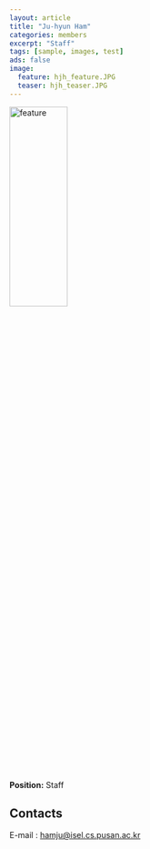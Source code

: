 ```yaml
---
layout: article
title: "Ju-hyun Ham"
categories: members
excerpt: "Staff"
tags: [sample, images, test]
ads: false
image: 
  feature: hjh_feature.JPG
  teaser: hjh_teaser.JPG
---
```


<div><img style="width: 45%; height: 30%" src="{{ site.url }}/images/{{ page.image.feature }}" alt="feature" ></div>

**Position:** Staff <br/>

## Contacts

E-mail : <a href="mailto:hamju@isel.cs.pusan.ac.kr">hamju@isel.cs.pusan.ac.kr</a> <br/>

